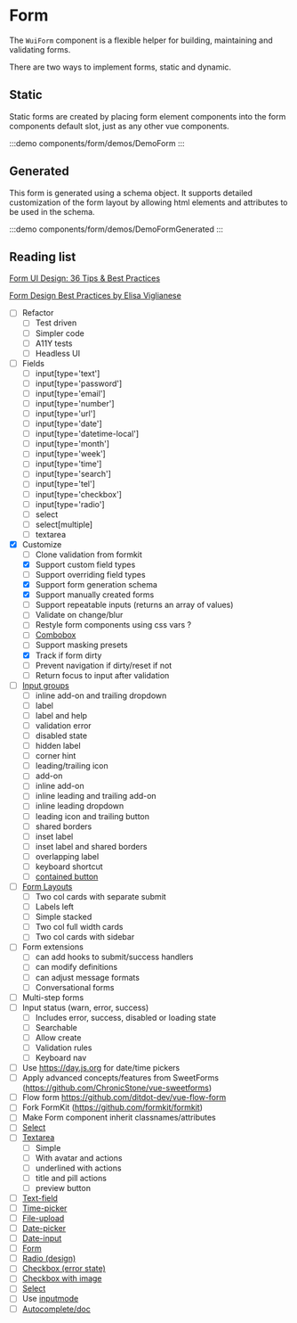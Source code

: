 <script setup>
import DemoForm from './demos/DemoForm.vue'
import DemoFormGenerated from './demos/DemoFormGenerated.vue'
</script>

# Form

The `WuiForm` component is a flexible helper for building, maintaining and validating forms.

There are two ways to implement forms, static and dynamic.

## Static

Static forms are created by placing form element components into the form components default slot, just as any other vue components.

:::demo components/form/demos/DemoForm
<DemoForm />
:::

## Generated

This form is generated using a schema object. It supports detailed
customization of the form layout by allowing html elements and
attributes to be used in the schema.

:::demo components/form/demos/DemoFormGenerated
<DemoFormGenerated />
:::

## Reading list

[Form UI Design: 36 Tips & Best Practices](https://bootcamp.uxdesign.cc/form-ui-design-36-tips-best-practices-112128c16429)

[Form Design Best Practices by Elisa Viglianese](https://bootcamp.uxdesign.cc/form-design-best-practices-4df6002ae3ce)

- [ ] Refactor
  - [ ] Test driven
  - [ ] Simpler code
  - [ ] A11Y tests
  - [ ] Headless UI
- [ ] Fields
  - [ ] input[type='text']
  - [ ] input[type='password']
  - [ ] input[type='email']
  - [ ] input[type='number']
  - [ ] input[type='url']
  - [ ] input[type='date']
  - [ ] input[type='datetime-local']
  - [ ] input[type='month']
  - [ ] input[type='week']
  - [ ] input[type='time']
  - [ ] input[type='search']
  - [ ] input[type='tel']
  - [ ] input[type='checkbox']
  - [ ] input[type='radio']
  - [ ] select
  - [ ] select[multiple]
  - [ ] textarea
- [x] Customize
  - [ ] Clone validation from formkit
  - [x] Support custom field types
  - [ ] Support overriding field types
  - [x] Support form generation schema
  - [x] Support manually created forms
  - [ ] Support repeatable inputs (returns an array of values)
  - [ ] Validate on change/blur
  - [ ] Restyle form components using css vars ?
  - [ ] [Combobox](https://tailwindui.com/components/application-ui/forms/comboboxes)
  - [ ] Support masking presets
  - [x] Track if form dirty
  - [ ] Prevent navigation if dirty/reset if not
  - [ ] Return focus to input after validation
- [ ] [Input groups](https://tailwindui.com/components/application-ui/forms/input-groups)
  - [ ] inline add-on and trailing dropdown
  - [ ] label
  - [ ] label and help
  - [ ] validation error
  - [ ] disabled state
  - [ ] hidden label
  - [ ] corner hint
  - [ ] leading/trailing icon
  - [ ] add-on
  - [ ] inline add-on
  - [ ] inline leading and trailing add-on
  - [ ] inline leading dropdown
  - [ ] leading icon and trailing button
  - [ ] shared borders
  - [ ] inset label
  - [ ] inset label and shared borders
  - [ ] overlapping label
  - [ ] keyboard shortcut
  - [ ] [contained button](https://ui.mantine.dev/component/input-with-button)
- [ ] [Form Layouts](https://tailwindui.com/components/application-ui/forms/form-layouts)
  - [ ] Two col cards with separate submit
  - [ ] Labels left
  - [ ] Simple stacked
  - [ ] Two col full width cards
  - [ ] Two col cards with sidebar
- [ ] Form extensions
  - [ ] can add hooks to submit/success handlers
  - [ ] can modify definitions
  - [ ] can adjust message formats
  - [ ] Conversational forms
- [ ] Multi-step forms
- [ ] Input status (warn, error, success)
  - [ ] Includes error, success, disabled or loading state
  - [ ] Searchable
  - [ ] Allow create
  - [ ] Validation rules
  - [ ] Keyboard nav
- [ ] Use https://day.js.org for date/time pickers
- [ ] Apply advanced concepts/features from SweetForms (https://github.com/ChronicStone/vue-sweetforms)
- [ ] Flow form  https://github.com/ditdot-dev/vue-flow-form
- [ ] Fork FormKit (https://github.com/formkit/formkit)
- [ ] Make Form component inherit classnames/attributes
- [ ] [Select](https://studio.backlight.dev/edit/k0DvZztNuwmS6XnXoohE/select/doc/doc.mdx?p=doc)
- [ ] [Textarea](https://tailwindui.com/components/application-ui/forms/textareas)
  - [ ] Simple
  - [ ] With avatar and actions
  - [ ] underlined with actions
  - [ ] title and pill actions
  - [ ] preview button
- [ ] [Text-field](https://studio.backlight.dev/edit/k0DvZztNuwmS6XnXoohE/text-field/doc/doc.mdx?p=stories)
- [ ] [Time-picker](https://studio.backlight.dev/edit/k0DvZztNuwmS6XnXoohE/time-picker/doc/doc.mdx?p=doc)
- [ ] [File-upload](https://vuestic.dev/en/ui-elements/file-upload)
- [ ] [Date-picker](https://vuestic.dev/en/ui-elements/date-picker)
- [ ] [Date-input](https://vuestic.dev/en/ui-elements/date-input)
- [ ] [Form](https://vuestic.dev/en/ui-elements/form)
- [ ] [Radio (design)](https://vuestic.dev/en/ui-elements/radio)
- [ ] [Checkbox (error state)](https://vuestic.dev/en/ui-elements/checkbox)
- [ ] [Checkbox with image](https://ui.mantine.dev/component/image-checkboxes)
- [ ] [Select](https://vuestic.dev/en/ui-elements/select)
- [ ] Use [inputmode](https://medium.com/design-bootcamp/the-3-short-october-dev-tips-about-ux-a11y-d9241b809474)
- [ ] [Autocomplete/doc](https://studio.backlight.dev/edit/k0DvZztNuwmS6XnXoohE/autocomplete/doc/doc.mdx?p=doc)
